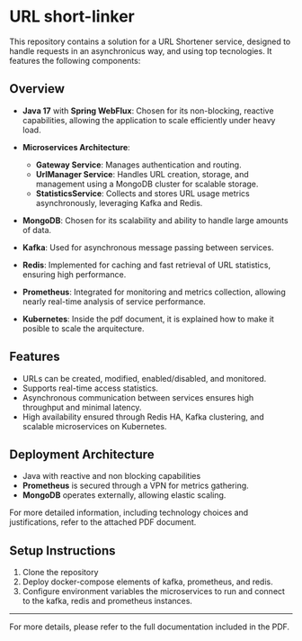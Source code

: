 # URL short-linker

This repository contains a solution for a URL Shortener service, designed to handle requests in an asynchronicus way, and using top tecnologies. It features the following components:

## Overview

- **Java 17** with **Spring WebFlux**: Chosen for its non-blocking, reactive capabilities, allowing the application to scale efficiently under heavy load.
- **Microservices Architecture**:
  - **Gateway Service**: Manages authentication and routing.
  - **UrlManager Service**: Handles URL creation, storage, and management using a MongoDB cluster for scalable storage.
  - **StatisticsService**: Collects and stores URL usage metrics asynchronously, leveraging Kafka and Redis.
  
- **MongoDB**: Chosen for its scalability and ability to handle large amounts of data.
- **Kafka**: Used for asynchronous message passing between services.
- **Redis**: Implemented for caching and fast retrieval of URL statistics, ensuring high performance.
- **Prometheus**: Integrated for monitoring and metrics collection, allowing nearly real-time analysis of service performance.
- **Kubernetes**: Inside the pdf document, it is explained how to make it posible to scale the arquitecture.

## Features

- URLs can be created, modified, enabled/disabled, and monitored.
- Supports real-time access statistics.
- Asynchronous communication between services ensures high throughput and minimal latency.
- High availability ensured through Redis HA, Kafka clustering, and scalable microservices on Kubernetes.

## Deployment Architecture
  - Java with reactive and non blocking capabilities
  - **Prometheus** is secured through a VPN for metrics gathering.
  - **MongoDB** operates externally, allowing elastic scaling.
  
For more detailed information, including technology choices and justifications, refer to the attached PDF document.

## Setup Instructions

1. Clone the repository
2. Deploy docker-compose elements of kafka, prometheus, and redis.
3. Configure environment variables the microservices to run and connect to the kafka, redis and prometheus instances.

---

For more details, please refer to the full documentation included in the PDF.

